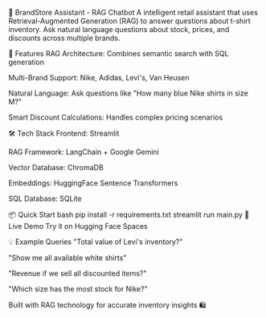 🤖 BrandStore Assistant - RAG Chatbot
A intelligent retail assistant that uses Retrieval-Augmented Generation (RAG) to answer questions about t-shirt inventory. Ask natural language questions about stock, prices, and discounts across multiple brands.

🚀 Features
RAG Architecture: Combines semantic search with SQL generation

Multi-Brand Support: Nike, Adidas, Levi's, Van Heusen

Natural Language: Ask questions like "How many blue Nike shirts in size M?"

Smart Discount Calculations: Handles complex pricing scenarios

🛠️ Tech Stack
Frontend: Streamlit

RAG Framework: LangChain + Google Gemini

Vector Database: ChromaDB

Embeddings: HuggingFace Sentence Transformers

SQL Database: SQLite

📦 Quick Start
bash
pip install -r requirements.txt
streamlit run main.py
🌟 Live Demo
Try it on Hugging Face Spaces

💡 Example Queries
"Total value of Levi's inventory?"

"Show me all available white shirts"

"Revenue if we sell all discounted items?"

"Which size has the most stock for Nike?"

Built with RAG technology for accurate inventory insights 🛍️
